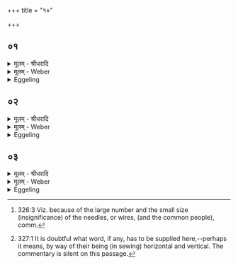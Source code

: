 +++
title = "१०"

+++


## ०१
<details><summary>मूलम् - श्रीधरादि</summary>

य᳘दसिपथा᳘न्कल्प᳘यन्ति॥  
से᳘तुमेव त᳘ᳫँ᳘ सङ्क्र᳘मणं य᳘जमानः कुरुते स्वर्ग्ग᳘स्य लोक᳘स्य स᳘मष्ट्यै॥
</details>

<details><summary>मूलम् - Weber</summary>

य᳘दसिपथा᳘न्कल्प᳘यन्ति॥  
से᳘तुमेव त᳘ᳫं᳘ संक्र᳘मणं य᳘जमानः कुरुते स्वर्ग᳘स्य लोक᳘स्य स᳘मष्ट्यै॥
</details>

<details><summary>Eggeling</summary>

1. When they prepare the knife-paths, the Sacrificer makes for himself that passage across, a bridge, for the attainment of the heavenly world.
</details>

## ०२
<details><summary>मूलम् - श्रीधरादि</summary>

सूची᳘भिः कल्पयन्ति॥  
वि᳘शो वै᳘ सू᳘च्यो राष्ट्र᳘मश्वमेधो व्वि᳘शञ्चै᳘वास्मिन्राष्ट्र᳘ञ्च समी᳘ची दधति हिरण्यमय्यो भवन्ति त᳘स्योक्तं ब्रा᳘ह्मणम्॥
</details>

<details><summary>मूलम् - Weber</summary>

सूची᳘भिः कल्पयन्ति॥  
वि᳘शो वै᳘ सूॗच्यो राष्ट्र᳘मश्वमेधो वि᳘शं चैॗवास्मिन्राष्ट्रं᳘ च समी᳘ची दधति हिरण्यम᳘य्यो भवन्ति त᳘स्योक्तम् ब्रा᳘ह्मणम्॥
</details>

<details><summary>Eggeling</summary>

2. They prepare them by means of needles; the needles, doubtless, are the people [^egg_832] (clans), and the Aśvamedha is the royal power: they thus supply him with people and royal power combined. They are made of gold: the meaning of this has been explained.

[^egg_832]: 326:3 Viz. because of the large number and the small size (insignificance) of the needles, or wires, (and the common people), comm.
</details>

## ०३
<details><summary>मूलम् - श्रीधरादि</summary>

(न्त्र᳘) त्र᳘य्यः[[!!]] सू᳘च्यो भवन्ति॥  
लोहम᳘य्यो रजता[[!!]] ह᳘रिण्यो दि᳘शो वै᳘ लोहम᳘य्यो ऽवान्तरदि᳘शो रजता᳘ ऽऊर्ध्वा ह᳘रिण्यस्ता᳘भिरे᳘वैनङ्कल्पयन्ति तिर᳘श्चीभिश्चोर्ध्वा᳘भिश्च बहुरूपा᳘ भवन्ति त᳘स्माद्बहुरूपा दि᳘शो ना᳘नारूपा भवन्ति त᳘स्मान्ना᳘नारूपा दि᳘शः॥
</details>
<details><summary>मूलम् - Weber</summary>

त्रय्यः᳘ सूॗच्यो भवन्ति॥  
लोहम᳘य्यो र᳘जता ह᳘रिण्यो दि᳘शो वै᳘ लोहम᳘य्योऽवान्तरदि᳘शो रजता᳘ ऊर्ध्वा ह᳘रिण्यस्ता᳘भिरेॗवैनं कल्पयन्ति तिर᳘श्चीभिष्चोर्ध्वा᳘भिश्च बहुरूपा᳘ भवन्ति त᳘स्माद्बहुरूपा दि᳘शो ना᳘नारूपा भवन्ति त᳘स्मान्ना᳘नारूपा दि᳘शः॥
</details>
<details><summary>Eggeling</summary>

3. Three kinds of needles are (used), copper ones, silver ones, and gold ones;--those of copper, doubtless, are the (principal) regions (of the compass), those of silver the intermediate ones, and those of gold the upper ones: it is by means of these (regions) they render it fit and proper. By way of horizontal and vertical (stitches [^egg_833]) they are many-formed, whence the regions are many-formed; and they are of distinct form, whence the regions are of distinct form.

[^egg_833]: 327:1 It is doubtful what word, if any, has to be supplied here,--perhaps it means, by way of their being (in sewing) horizontal and vertical. The commentary is silent on this passage.
</details>

